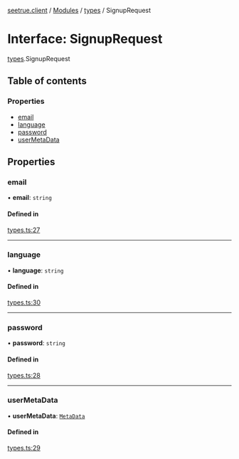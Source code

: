 [seetrue.client](../README.md) / [Modules](../modules.md) / [types](../modules/types.md) / SignupRequest

# Interface: SignupRequest

[types](../modules/types.md).SignupRequest

## Table of contents

### Properties

- [email](types.SignupRequest.md#email)
- [language](types.SignupRequest.md#language)
- [password](types.SignupRequest.md#password)
- [userMetaData](types.SignupRequest.md#usermetadata)

## Properties

### email

• **email**: `string`

#### Defined in

[types.ts:27](https://github.com/TheOnlyBeardedBeast/SeeTrue/blob/3dbc6e2/SeeTrue.Client/src/types.ts#L27)

___

### language

• **language**: `string`

#### Defined in

[types.ts:30](https://github.com/TheOnlyBeardedBeast/SeeTrue/blob/3dbc6e2/SeeTrue.Client/src/types.ts#L30)

___

### password

• **password**: `string`

#### Defined in

[types.ts:28](https://github.com/TheOnlyBeardedBeast/SeeTrue/blob/3dbc6e2/SeeTrue.Client/src/types.ts#L28)

___

### userMetaData

• **userMetaData**: [`MetaData`](../modules/types.md#metadata)

#### Defined in

[types.ts:29](https://github.com/TheOnlyBeardedBeast/SeeTrue/blob/3dbc6e2/SeeTrue.Client/src/types.ts#L29)
